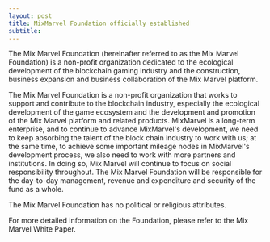 ```yaml
---
layout: post
title: MixMarvel Foundation officially established
subtitle: 
---
```


The Mix Marvel Foundation (hereinafter referred to as the Mix Marvel Foundation) is a non-profit organization dedicated to the ecological development of the blockchain gaming industry and the construction, business expansion and business collaboration of the Mix Marvel platform. 

The Mix Marvel Foundation is a non-profit organization that works to support and contribute to the blockchain industry, especially the ecological development of the game ecosystem and the development and promotion of the Mix Marvel platform and related products. MixMarvel is a long-term enterprise, and to continue to advance MixMarvel's development, we need to keep absorbing the talent of the block chain industry to work with us; at the same time, to achieve some important mileage nodes in MixMarvel's development process, we also need to work with more partners and institutions. In doing so, Mix Marvel will continue to focus on social responsibility throughout. The Mix Marvel Foundation will be responsible for the day-to-day management, revenue and expenditure and security of the fund as a whole. 

The Mix Marvel Foundation has no political or religious attributes. 

For more detailed information on the Foundation, please refer to the Mix Marvel White Paper. 

